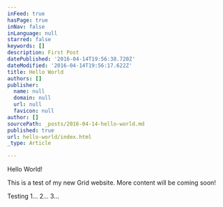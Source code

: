 ```yaml
---
inFeed: true
hasPage: true
inNav: false
inLanguage: null
starred: false
keywords: []
description: First Post
datePublished: '2016-04-14T19:56:38.720Z'
dateModified: '2016-04-14T19:56:17.622Z'
title: Hello World
authors: []
publisher:
  name: null
  domain: null
  url: null
  favicon: null
author: []
sourcePath: _posts/2016-04-14-hello-world.md
published: true
url: hello-world/index.html
_type: Article

---
```

Hello World!

This is a test of my new Grid website. More content will be coming soon!

Testing 1... 2... 3...